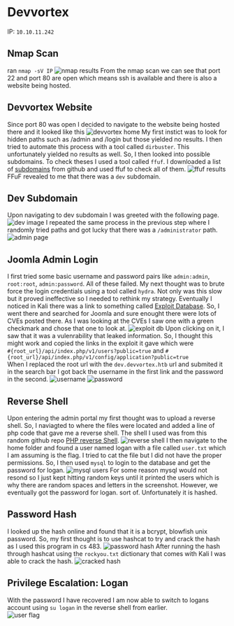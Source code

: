 # Devvortex

IP: `10.10.11.242`

## Nmap Scan
ran `nmap -sV IP`
![nmap results](images/nmap.png)
From the nmap scan we can see that port 22 and port 80 are open which means ssh is available and there is also a website being hosted.

## Devvortex Website
Since port 80 was open I decided to navigate to the website being hosted there and it looked like this
![devvortex home](images/devvortex-home.png)
My first instict was to look for hidden paths such as /admin and /login but those yielded no results.
I then tried to automate this process with a tool called `dirbuster`. This unfortunately yielded no results as well.
So, I then looked into possible subdomains. To check theses I used a tool called `ffuf`. I downloaded a list of [subdomains](https://github.com/rbsec/dnscan/blob/master/subdomains-10000.txt) from github and used ffuf to check all of them.
![ffuf results](images/ffuf-subdomain.png)
FFuF revealed to me that there was a `dev` subdomain.

## Dev Subdomain
Upon navigating to dev subdomain I was greeted with the following page.
![dev image](images/devvortex-dev.png)
I repeated the same process in the previous step where I randomly tried paths and got lucky that there was a `/administrator` path.
![admin page](images/admin-login.png)

## Joomla Admin Login
I first tried some basic username and password pairs like `admin:admin`, `root:root`, `admin:password`. All of these failed. 
My next thought was to brute force the login credentials using a tool called `hydra`. Not only was this slow but it proved ineffective so I needed to rethink my strategy. 
Eventually I noticed in Kali there was a link to something called [Exploit Database](https://www.exploit-db.com/). So, I went there and searched for Joomla and sure enought there were lots of CVEs posted there. As I was looking at the CVEs I saw one with a green checkmark and chose that one to look at.
![exploit db](images/exploit-db-search.png)
Upon clicking on it, I saw that it was a vulenrability that leaked information. So, I thought this might work and copied the links in the exploit it gave which were   
`#{root_url}/api/index.php/v1/users?public=true` and `#{root_url}/api/index.php/v1/config/application?public=true`   
When I replaced the root url with the `dev.devvortex.htb` url and submited it in the search bar I got back the username in the first link and the password in the second.
![username](images/username.png)
![password](images/password.png)

## Reverse Shell
Upon entering the admin portal my first thought was to upload a reverse shell. So, I naviagted to where the files were located and added a line of php code that gave me a reverse shell. The shell I used was from this random github repo [PHP reverse Shell](https://gist.github.com/rshipp/eee36684db07d234c1cc).
![reverse shell](images/reverse-shell.png)
I then navigate to the home folder and found a user named logan with a file called `user.txt` which I am assuming is the flag. I tried to cat the file but I did not have the proper permissions. So, I then used `mysql` to login to the database and get the password for logan.
![mysql users](images/schema.png)
For some reason mysql would not resond so I just kept hitting random keys until it printed the users which is why there are random spaces and letters in the screenshot. However, we eventually got the password for logan. sort of. Unfortunately it is hashed. 

## Password Hash
I looked up the hash online and found that it is a bcrypt, blowfish unix password. So, my first thought is to use hashcat to try and crack the hash as I used this program in cs 483.
![password hash](images/password-hash.png)
After running the hash through hashcat using the `rockyou.txt` dictionary that comes with Kali I was able to crack the hash.
![cracked hash](images/cracked-hash.png)

## Privilege Escalation: Logan
With the password I have recovered I am now able to switch to logans account using `su logan` in the reverse shell from earlier.  
![user flag](images/user-flag.png)
